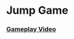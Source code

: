 <h1>Jump Game</h1>

 ### [Gameplay Video](https://drive.google.com/file/d/1Dmk7iucTMea4dcbMhFTx8FD20ubUt45v/view?usp=sharing) 
